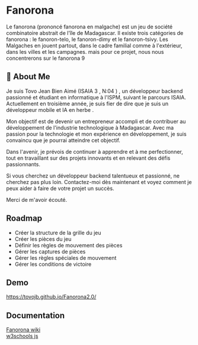 # Fanorona

Le fanorona (prononcé fanorona en malgache) est un jeu de société combinatoire abstrait de l'île de Madagascar. Il existe trois catégories de fanorona : le fanoron-telo, le fanoron-dimy et le fanoron-tsivy. Les Malgaches en jouent partout, dans le cadre familial comme à l'extérieur, dans les villes et les campagnes.
mais pour ce projet, nous nous concentrerons sur le fanorona 9 



## 🚀 About Me
Je suis Tovo Jean Bien Aimé (ISAIA 3 , N:04 ) , un développeur backend passionné et étudiant en informatique à l'ISPM, suivant le parcours ISAIA. Actuellement en troisième année, je suis fier de dire que je suis un développeur mobile et IA en herbe .

Mon objectif est de devenir un entrepreneur accompli et de contribuer au développement de l'industrie technologique à Madagascar. Avec ma passion pour la technologie et mon expérience en développement, je suis convaincu que je pourrai atteindre cet objectif.

Dans l'avenir, je prévois de continuer à apprendre et à me perfectionner, tout en travaillant sur des projets innovants et en relevant des défis passionnants.

Si vous cherchez un développeur backend talentueux et passionné, ne cherchez pas plus loin. Contactez-moi dès maintenant et voyez comment je peux aider à faire de votre projet un succès.

Merci de m'avoir écouté.



## Roadmap 

- Créer la structure de la grille du jeu
- Créer les pièces du jeu
- Définir les règles de mouvement des pièces
- Gérer les captures de pièces
- Gérer les règles spéciales de mouvement
- Gérer les conditions de victoire

## Demo

https://tovojb.github.io/Fanorona2.0/

## Documentation

[Fanorona wiki](https://fr.wikipedia.org/wiki/Fanorona)  
[w3schools js](https://www.w3schools.com/js/)
